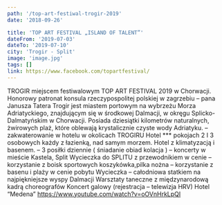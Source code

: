 ```yaml
---
path: '/top-art-festiwal-trogir-2019'
date: '2018-09-26'

title: 'TOP ART FESTIVAL „ISLAND OF TALENT”'
dateFrom: '2019-07-03'
dateTo: '2019-07-10'
city: 'Trogir - Split'
image: 'image.jpg'
tags: []
link: https://www.facebook.com/topartfestival/
---
```

TROGIR miejscem festiwalowym TOP ART FESTIVAL 2019 w Chorwacji. Honorowy patronat konsula rzeczypospolitej polskiej w zagrzebiu – pana Janusza Tatera Trogir jest miastem portowym na wybrzeżu Morza Adriatyckiego, znajdującym się w środkowej Dalmacji, w okręgu Splicko-Dalmatyńskim w Chorwacji. Posiada dziesiątki kilometrów naturalnych, żwirowych plaż, które oblewają krystalicznie czyste wody Adriatyku.
– zakwaterowanie w hotelu w okolicach TROGIRU Hotel *** pokojach 2 I 3 osobowych każdy z łazienką, nad samym morzem. Hotel z klimatyzacją i basenem.
– 3 posiłki dziennie ( śniadanie obiad kolacja )
– koncerty w mieście Kastela, Split
Wycieczka do SPLITU z przewodnikiem w cenie
– korzystanie z boisk sportowych koszykówka,pilka nożna
– korzystanie z basenu i plaży w cenie pobytu
Wycieczka – całodniowa statkiem na najpiękniejsze wyspy Dalmacji
Warsztaty taneczne z międzynarodową kadrą choreografów
Koncert galowy (rejestracja – telewizja HRV)
Hotel “Medena”
https://www.youtube.com/watch?v=oOVnHrkLpQI